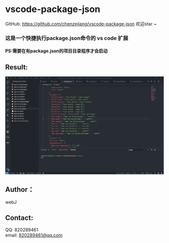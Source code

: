 # vscode-package-json

GitHub: https://github.com/chenzejiang/vscode-package-json 欢迎star ~<br>
### 这是一个快捷执行package.json命令的 vs code 扩展

####  PS:需要在有package.json的项目目录程序才会启动

## Result:
![](https://github.com/chenzejiang/vscode-package-json/raw/master/img/process.gif)

## Author：
webJ 

## Contact:
QQ: 820289461<br>
email: 820289461@qq.com